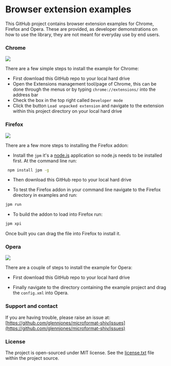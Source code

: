 # Browser extension examples

This GitHub project contains browser extension examples for Chrome, Firefox and Opera. These are provided, as developer demonstrations on how to use the library, they are not meant for everyday use by end users. 


### Chrome

<img src="http://microformatshiv.com/images/chrome-ext.png" />

There are a few simple steps to install the example for Chrome:

* First download this GitHub repo to your local hard drive
* Open the Extensions management tool/page of Chrome, this can be done through the menus or by typing `chrome://extensions/` into the address bar
* Check the box in the top right called `Developer mode`
* Click the button `Load unpacked extension` and navigate to the extension within this project directory on your local hard drive


### Firefox
<img src="http://microformatshiv.com/images/firefox-ext.png" />

There are a few more steps to installing the Firefox addon:

* Install the `jpm` it's a [node.js](https://nodejs.org/) application so node.js needs to be installed first. At the command line run: 
```sh
 npm install jpm -g
 ```
 
* Then download this GitHub repo to your local hard drive

* To test the Firefox addon in your command line navigate to the Firefox directory in examples and run:
```sh
jpm run
 ```

* To build the addon to load into Firefox run:
```sh
jpm xpi
 ```
Once built you can drag the file into Firefox to install it.


### Opera

<img src="http://microformatshiv.com/images/opera-ext.png" />

There are a couple of steps to install the example for Opera:

* First download this GitHub repo to your local hard drive

* Finally navigate to the directory containing the example project and drag the `config.xml` into Opera.



### Support and contact

If you are having trouble, please raise an issue at: [https://github.com/glennjones/microformat-shiv/issues](https://github.com/glennjones/microformat-shiv/issues)


### License

The project is open-sourced under MIT license. See the [license.txt](https://raw.github.com/glennjones/microformat-shiv/master/license.txt "license.txt") file within the project source.